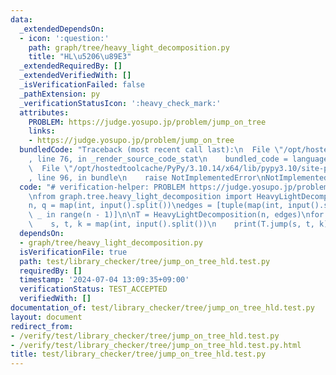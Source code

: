 ```yaml
---
data:
  _extendedDependsOn:
  - icon: ':question:'
    path: graph/tree/heavy_light_decomposition.py
    title: "HL\u5206\u89E3"
  _extendedRequiredBy: []
  _extendedVerifiedWith: []
  _isVerificationFailed: false
  _pathExtension: py
  _verificationStatusIcon: ':heavy_check_mark:'
  attributes:
    PROBLEM: https://judge.yosupo.jp/problem/jump_on_tree
    links:
    - https://judge.yosupo.jp/problem/jump_on_tree
  bundledCode: "Traceback (most recent call last):\n  File \"/opt/hostedtoolcache/PyPy/3.10.14/x64/lib/pypy3.10/site-packages/onlinejudge_verify/documentation/build.py\"\
    , line 76, in _render_source_code_stat\n    bundled_code = language.bundle(\n\
    \  File \"/opt/hostedtoolcache/PyPy/3.10.14/x64/lib/pypy3.10/site-packages/onlinejudge_verify/languages/python.py\"\
    , line 96, in bundle\n    raise NotImplementedError\nNotImplementedError\n"
  code: "# verification-helper: PROBLEM https://judge.yosupo.jp/problem/jump_on_tree\n\
    \nfrom graph.tree.heavy_light_decomposition import HeavyLightDecomposition\n\n\
    n, q = map(int, input().split())\nedges = [tuple(map(int, input().split())) for\
    \ _ in range(n - 1)]\n\nT = HeavyLightDecomposition(n, edges)\nfor _ in range(q):\n\
    \    s, t, k = map(int, input().split())\n    print(T.jump(s, t, k))\n"
  dependsOn:
  - graph/tree/heavy_light_decomposition.py
  isVerificationFile: true
  path: test/library_checker/tree/jump_on_tree_hld.test.py
  requiredBy: []
  timestamp: '2024-07-04 13:09:35+09:00'
  verificationStatus: TEST_ACCEPTED
  verifiedWith: []
documentation_of: test/library_checker/tree/jump_on_tree_hld.test.py
layout: document
redirect_from:
- /verify/test/library_checker/tree/jump_on_tree_hld.test.py
- /verify/test/library_checker/tree/jump_on_tree_hld.test.py.html
title: test/library_checker/tree/jump_on_tree_hld.test.py
---
```

